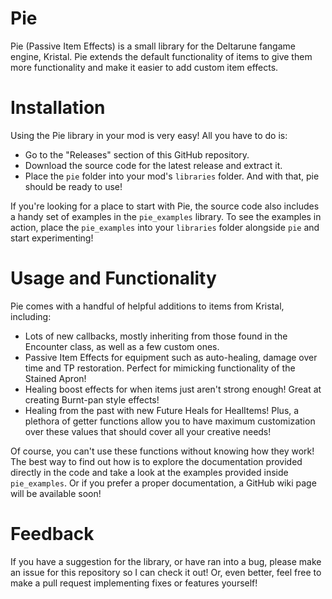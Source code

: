 # Pie
 Pie (Passive Item Effects) is a small library for the Deltarune fangame engine, Kristal. Pie extends the default functionality of items to give them more functionality and make it easier to add custom item effects.
 
# Installation
 Using the Pie library in your mod is very easy! All you have to do is:
 - Go to the "Releases" section of this GitHub repository.
 - Download the source code for the latest release and extract it.
 - Place the `pie` folder into your mod's `libraries` folder.
 And with that, pie should be ready to use!
 
 If you're looking for a place to start with Pie, the source code also includes a handy set of examples in the `pie_examples` library. To see the examples in action, place the `pie_examples` into your `libraries` folder alongside `pie` and start experimenting!

# Usage and Functionality
 Pie comes with a handful of helpful additions to items from Kristal, including:
 - Lots of new callbacks, mostly inheriting from those found in the Encounter class, as well as a few custom ones.
 - Passive Item Effects for equipment such as auto-healing, damage over time and TP restoration. Perfect for mimicking functionality of the Stained Apron!
 - Healing boost effects for when items just aren't strong enough! Great at creating Burnt-pan style effects!
 - Healing from the past with new Future Heals for HealItems!
 Plus, a plethora of getter functions allow you to have maximum customization over these values that should cover all your creative needs!
 
 Of course, you can't use these functions without knowing how they work! The best way to find out how is to explore the documentation provided directly in the code and take a look at the examples provided inside `pie_examples`. Or if you prefer a proper documentation, a GitHub wiki page will be available soon!
 
# Feedback
 If you have a suggestion for the library, or have ran into a bug, please make an issue for this repository so I can check it out! Or, even better, feel free to make a pull request implementing fixes or features yourself!
